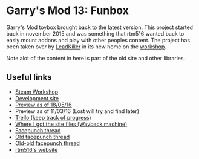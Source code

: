 # Garry's Mod 13: Funbox
Garry's Mod toybox brought back to the latest version.
This project started back in november 2015 and was something that rtm516 wanted back to easly mount addons and play with other peoples content.
The project has been taken over by [LeadKiller](http://steamcommunity.com/id/LeadKiller/) in its new home on the [workshop](http://steamcommunity.com/sharedfiles/filedetails/?id=837437572).

Note alot of the content in here is part of the old site and other libraries.

## Useful links
- [Steam Workshop](http://steamcommunity.com/sharedfiles/filedetails/?id=837437572)
- [Development site](http://funbox.moddage.site/ingame/)
- [Preview as of 18/05/16](https://www.youtube.com/watch?v=UuW6HVLQL1I)
- Preview as of 11/03/16 (Lost will try and find later)
- [Trello (keep track of progress)](https://trello.com/b/MFfdCxaD/garry-s-mod-13-toybox)
- [Where I got the site files (Wayback machine)](http://web.archive.org/web/*/http://toybox.garrysmod.com/)
- [Facepunch thread](https://facepunch.com/showthread.php?t=1561002)
- [Old facepunch thread](https://facepunch.com/showthread.php?t=1510102)
- [Old-old facepunch thread](https://facepunch.com/showthread.php?t=1509545)
- [rtm516's website](https://rtm516.co.uk/)
